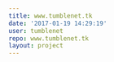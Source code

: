```yaml
---
title: www.tumblenet.tk
date: '2017-01-19 14:29:19'
user: tumblenet
repo: www.tumblenet.tk
layout: project
---
```

